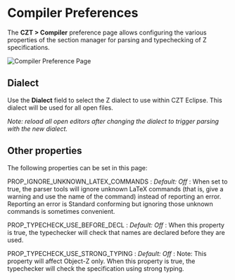 # Compiler Preferences

The **CZT > Compiler** preference page allows configuring the various properties of the section manager for parsing and typechecking of Z specifications.

![Compiler Preference Page](../../images/pref_compiler.png)

## Dialect

Use the **Dialect** field to select the Z dialect to use within CZT Eclipse. This dialect will be used for all open files.

_Note: reload all open editors after changing the dialect to trigger parsing with the new dialect._

## Other properties

The following properties can be set in this page:

PROP_IGNORE_UNKNOWN_LATEX_COMMANDS
:   _Default: Off_
:   When set to true, the parser tools will ignore unknown LaTeX commands (that is, give a warning
    and use the name of the command) instead of reporting an error. Reporting an error is Standard
    conforming but ignoring those unknown commands is sometimes convenient.

PROP_TYPECHECK_USE_BEFORE_DECL
:   _Default: Off_
:   When this property is true, the typechecker will check that names are declared before they are
    used.

PROP_TYPECHECK_USE_STRONG_TYPING
:   _Default: Off_
:   Note: This property will affect Object-Z only. When this property is true, the typechecker
    will check the specification using strong typing.
